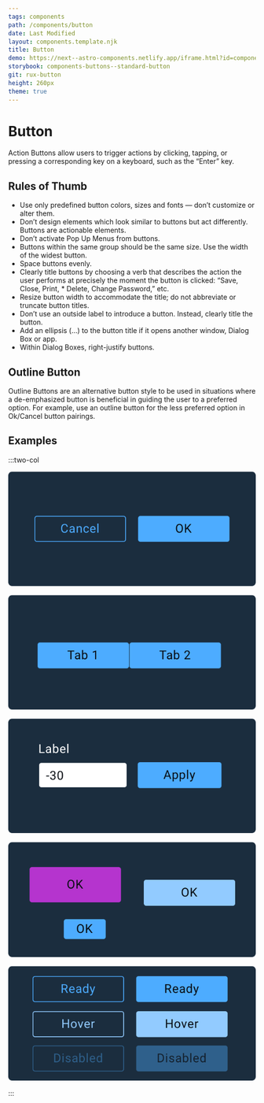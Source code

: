 ```yaml
---
tags: components
path: /components/button
date: Last Modified
layout: components.template.njk
title: Button
demo: https://next--astro-components.netlify.app/iframe.html?id=components-buttons--all-button-variants&viewMode=story
storybook: components-buttons--standard-button
git: rux-button
height: 260px
theme: true
---
```


# Button

Action Buttons allow users to trigger actions by clicking, tapping, or pressing a corresponding key on a keyboard, such as the “Enter” key.

## Rules of Thumb

- Use only predefined button colors, sizes and fonts — don’t customize or alter them.
- Don’t design elements which look similar to buttons but act differently. Buttons are actionable elements.
- Don’t activate Pop Up Menus from buttons.
- Buttons within the same group should be the same size. Use the width of the widest button.
- Space buttons evenly.
- Clearly title buttons by choosing a verb that describes the action the user performs at precisely the moment the button is clicked: “Save, Close, Print, \* Delete, Change Password,” etc.
- Resize button width to accommodate the title; do not abbreviate or truncate button titles.
- Don’t use an outside label to introduce a button. Instead, clearly title the button.
- Add an ellipsis (…) to the button title if it opens another window, Dialog Box or app.
- Within Dialog Boxes, right-justify buttons.

## Outline Button

Outline Buttons are an alternative button style to be used in situations where a de-emphasized button is beneficial in guiding the user to a preferred option. For example, use an outline button for the less preferred option in Ok/Cancel button pairings.

## Examples

:::two-col

![Do: User buttons for actionable controls only](/img/components/button-do-1.png "Do: User buttons for actionable controls only")

![Don't: User buttons for actionable controls only](/img/components/button-dont-1.png "Don't: User buttons for actionable controls only")

![Do: Right justify buttons and give them adequate spacing from fields.](/img/components/button-do-2.png "Do: Right justify buttons and give them adequate spacing from fields.")

![Don’t: Mix button colors and sizes.](/img/components/button-dont-2.png "Don’t: Mix button colors and sizes.")

![Do: Use standardized button colors only.](/img/components/button-do-3.png "Do: Use standardized button colors only.")

:::